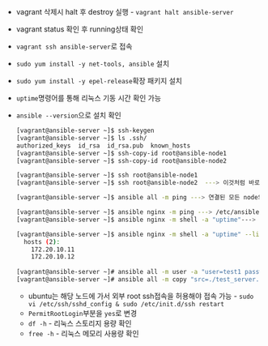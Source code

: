 - vagrant 삭제시 halt 후 destroy 실행 - `vagrant halt ansible-server`

- vagrant status 확인 후 running상태 확인

- `vagrant ssh ansible-server`로 접속

- `sudo yum install -y net-tools, ansible` 설치

- `sudo yum install -y epel-release`확장 패키지 설치

- `uptime`명령어를 통해 리눅스 기동 시간 확인 가능

- `ansible --version`으로 설치 확인

  ```bash
  [vagrant@ansible-server ~]$ ssh-keygen
  [vagrant@ansible-server ~]$ ls .ssh/
  authorized_keys  id_rsa  id_rsa.pub  known_hosts
  [vagrant@ansible-server ~]$ ssh-copy-id root@ansible-node1
  [vagrant@ansible-server ~]$ ssh-copy-id root@ansible-node2
  
  [vagrant@ansible-server ~]$ ssh root@ansible-node1
  [vagrant@ansible-server ~]$ ssh root@ansible-node2  ---> 이것처럼 바로 접속 가능(키 복사 후)
  
  [vagrant@ansible-server ~]$ ansible all -m ping ---> 연결된 모든 node의 핑 테스트
  
  [vagrant@ansible-server ~]$ ansible nginx -m ping ---> /etc/ansible/host에서 추가했던 그룹별로 ansible 실행 가능
  [vagrant@ansible-server ~]$ ansible nginx -m shell -a "uptime"---> 연결된 노드에 명령어 입력가능
  
  [vagrant@ansible-server ~]$ ansible nginx -m shell -a "uptime" --list-host
    hosts (2):
      172.20.10.11
      172.20.10.12
      
  [vagrant@ansible-server ~]# ansible all -m user -a "user=test1 password=1234" -k
  [vagrant@ansible-server ~]# ansible all -m copy "src=./test_server.txt dest=/home/vagrant"
  
  
  ```

  - ubuntu는 해당 노드에 가서 외부 root ssh접속을 허용해야 접속 가능 - `sudo vi /etc/ssh/sshd_config & sudo /etc/init.d/ssh restart `
  - `PermitRootLogin`부분을 `yes`로 변경
  - `df -h` - 리눅스 스토리지 용량 확인 
  - `free -h` - 리눅스 메모리 사용량 확인

